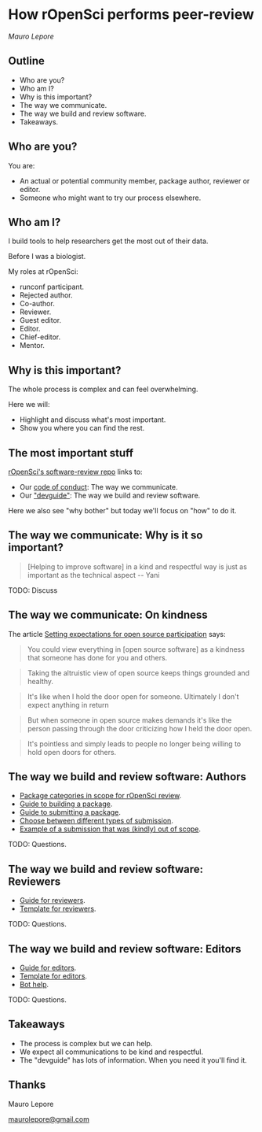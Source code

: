 # How rOpenSci performs peer-review

*Mauro Lepore*

## Outline

* Who are you?
* Who am I?
* Why is this important?
* The way we communicate.
* The way we build and review software.
* Takeaways.

## Who are you?

You are:

* An actual or potential community member, package author, reviewer or editor.
* Someone who might want to try our process elsewhere.

## Who am I?

I build tools to help researchers get the most out of their data.

Before I was a biologist.

My roles at rOpenSci:

* runconf participant.
* Rejected author.
* Co-author.
* Reviewer.
* Guest editor.
* Editor.
* Chief-editor.
* Mentor.

## Why is this important?

The whole process is complex and can feel overwhelming. 

Here we will:

* Highlight and discuss what's most important.
* Show you where you can find the rest.

## The most important stuff

[rOpenSci's software-review repo](https://github.com/ropensci/software-review) links to: 

* Our [code of conduct](https://ropensci.org/code-of-conduct/): The way we communicate.
* Our ["devguide"](https://devguide.ropensci.org/): The way we build and review software.

Here we also see "why bother" but today we'll focus on "how" to do it.

## The way we communicate: Why is it so important?

> [Helping to improve software] in a kind and respectful way is just as
important as the technical aspect -- Yani

TODO: Discuss

## The way we communicate: On kindness

The article [Setting expectations for open source
participation](https://snarky.ca/setting-expectations-for-open-source-participation/amp/)
says:

> You could view everything in [open source software] as a kindness that someone
has done for you and others.

> Taking the altruistic view of open source keeps things grounded and healthy.

> It's like when I hold the door open for someone. Ultimately I don't expect
anything in return

> But when someone in open source makes demands it's like the person passing
through the door criticizing how I held the door open.

> It's pointless and simply leads to people no longer being willing to hold open
doors for others.

## The way we build and review software: Authors

* [Package categories in scope for rOpenSci review](https://devguide.ropensci.org/policies.html#package-categories).
* [Guide to building a package](https://devguide.ropensci.org/building.html).
* [Guide to submitting a package](https://devguide.ropensci.org/authors-guide.html).
* [Choose between different types of submission](https://github.com/ropensci/software-review/issues/new/choose).
* [Example of a submission that was (kindly) out of scope](https://github.com/ropensci/software-review/issues/584).

TODO: Questions.

## The way we build and review software: Reviewers

* [Guide for reviewers](https://devguide.ropensci.org/reviewerguide.html).
* [Template for reviewers](https://devguide.ropensci.org/reviewtemplate.html).

TODO: Questions.

## The way we build and review software: Editors

* [Guide for editors](https://devguide.ropensci.org/editorguide.html).
* [Template for editors](https://devguide.ropensci.org/editortemplate.html).
* [Bot help](https://github.com/ropensci/software-review/issues/584#issuecomment-1483493673).

TODO: Questions.

## Takeaways

* The process is complex but we can help.
* We expect all communications to be kind and respectful.
* The "devguide" has lots of information. When you need it you'll find it.

## Thanks

Mauro Lepore

maurolepore@gmail.com
